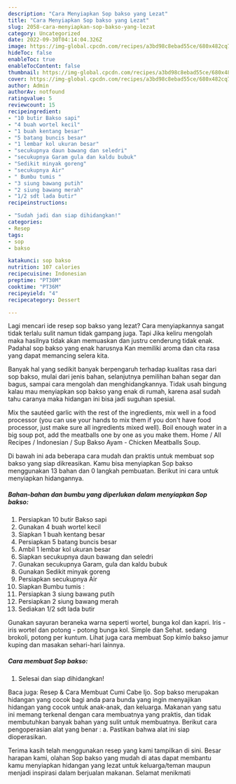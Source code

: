 ```yaml
---
description: "Cara Menyiapkan Sop bakso yang Lezat"
title: "Cara Menyiapkan Sop bakso yang Lezat"
slug: 2058-cara-menyiapkan-sop-bakso-yang-lezat
category: Uncategorized
date: 2022-09-30T04:14:04.326Z
image: https://img-global.cpcdn.com/recipes/a3bd98c8ebad55ce/680x482cq70/sop-bakso-foto-resep-utama.jpg
hideToc: false
enableToc: true
enableTocContent: false
thumbnail: https://img-global.cpcdn.com/recipes/a3bd98c8ebad55ce/680x482cq70/sop-bakso-foto-resep-utama.jpg
cover: https://img-global.cpcdn.com/recipes/a3bd98c8ebad55ce/680x482cq70/sop-bakso-foto-resep-utama.jpg
author: Admin
authorAv: notfound
ratingvalue: 5
reviewcount: 15
recipeingredient:
- "10 butir Bakso sapi"
- "4 buah wortel kecil"
- "1 buah kentang besar"
- "5 batang buncis besar"
- "1 lembar kol ukuran besar"
- "secukupnya daun bawang dan seledri"
- "secukupnya Garam gula dan kaldu bubuk"
- "Sedikit minyak goreng"
- "secukupnya Air"
- " Bumbu tumis "
- "3 siung bawang putih"
- "2 siung bawang merah"
- "1/2 sdt lada butir"
recipeinstructions:

- "Sudah jadi dan siap dihidangkan!"
categories:
- Resep
tags:
- sop
- bakso

katakunci: sop bakso 
nutrition: 107 calories
recipecuisine: Indonesian
preptime: "PT30M"
cooktime: "PT36M"
recipeyield: "4"
recipecategory: Dessert

---
```



Lagi mencari ide resep sop bakso yang lezat? Cara menyiapkannya sangat tidak terlalu sulit namun tidak gampang juga. Tapi Jika keliru mengolah maka hasilnya tidak akan memuaskan dan justru cenderung tidak enak. Padahal sop bakso yang enak harusnya Kan memiliki aroma dan cita rasa yang dapat memancing selera kita.


Banyak hal yang sedikit banyak berpengaruh terhadap kualitas rasa dari sop bakso, mulai dari jenis bahan, selanjutnya pemilihan bahan segar dan bagus, sampai cara mengolah dan menghidangkannya. Tidak usah bingung kalau mau menyiapkan sop bakso yang enak di rumah, karena asal sudah tahu caranya maka hidangan ini bisa jadi suguhan spesial.

Mix the sautéed garlic with the rest of the ingredients, mix well in a food processor (you can use your hands to mix them if you don&#39;t have food processor, just make sure all ingredients mixed well). Boil enough water in a big soup pot, add the meatballs one by one as you make them. Home / All Recipes / Indonesian / Sup Bakso Ayam - Chicken Meatballs Soup.


Di bawah ini ada beberapa cara mudah dan praktis untuk membuat sop bakso yang siap dikreasikan. Kamu bisa menyiapkan Sop bakso menggunakan 13 bahan dan 0 langkah pembuatan. Berikut ini cara untuk menyiapkan hidangannya.

<!--inarticleads1-->

##### Bahan-bahan dan bumbu yang diperlukan dalam menyiapkan Sop bakso:

1. Persiapkan 10 butir Bakso sapi
1. Gunakan 4 buah wortel kecil
1. Siapkan 1 buah kentang besar
1. Persiapkan 5 batang buncis besar
1. Ambil 1 lembar kol ukuran besar
1. Siapkan secukupnya daun bawang dan seledri
1. Gunakan secukupnya Garam, gula dan kaldu bubuk
1. Gunakan Sedikit minyak goreng
1. Persiapkan secukupnya Air
1. Siapkan  Bumbu tumis :
1. Persiapkan 3 siung bawang putih
1. Persiapkan 2 siung bawang merah
1. Sediakan 1/2 sdt lada butir


Gunakan sayuran beraneka warna seperti wortel, bunga kol dan kapri. Iris - iris wortel dan potong - potong bunga kol. Simple dan Sehat. sedang brokoli, potong per kuntum. Lihat juga cara membuat Sop kimlo bakso jamur kuping dan masakan sehari-hari lainnya. 

<!--inarticleads2-->

##### Cara membuat Sop bakso:


1. Selesai dan siap dihidangkan!

Baca juga: Resep &amp; Cara Membuat Cumi Cabe Ijo. Sop bakso merupakan hidangan yang cocok bagi anda para bunda yang ingin menyajikan hidangan yang cocok untuk anak-anak, dan keluarga. Makanan yang satu ini memang terkenal dengan cara membuatnya yang praktis, dan tidak membutuhkan banyak bahan yang sulit untuk membuatnya. Berikut cara pengoperasian alat yang benar : a. Pastikan bahwa alat ini siap dioperasikan. 

Terima kasih telah menggunakan resep yang kami tampilkan di sini. Besar harapan kami, olahan Sop bakso yang mudah di atas dapat membantu kamu menyiapkan hidangan yang lezat untuk keluarga/teman maupun menjadi inspirasi dalam berjualan makanan. Selamat menikmati

